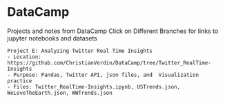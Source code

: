 # DataCamp
Projects and notes from DataCamp
Click on Different Branches for links to jupyter notebooks and datasets

    Project E: Analyzing Twitter Real Time Insights
    - Location: https://github.com/ChristianVerdin/DataCamp/tree/Twitter_RealTime-Insights
    - Purpose: Pandas, Twitter API, json files, and  Visualization practice
    - Files: Twitter_RealTime-Insights.ipynb, USTrends.json, WeLoveTheEarth.json, WWTrends.json

